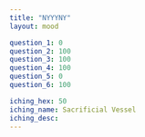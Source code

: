 ```yaml
---
title: "NYYYNY"
layout: mood

question_1: 0
question_2: 100
question_3: 100
question_4: 100
question_5: 0
question_6: 100

iching_hex: 50
iching_name: Sacrificial Vessel
iching_desc: 
---
```

